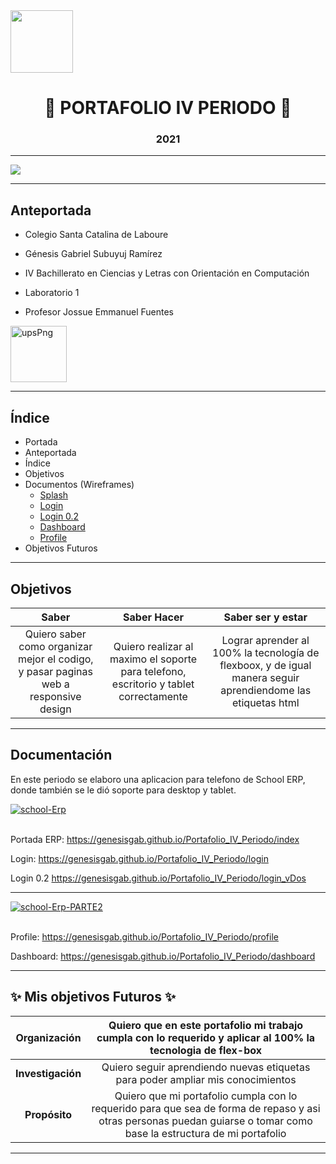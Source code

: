  <img width="100px" src="https://static.wixstatic.com/media/d1b317_30d85a06c73e4bc7bf0952829a1cddb1~mv1.png/v1/crop/x_0,y_4,w_775,h_349/fill/w_408,h_172,al_c,q_85,usm_0.66_1.00_0.01/d1b317_30d85a06c73e4bc7bf0952829a1cddb1~mv1.webp">

<h1 align="center">
	🌟 PORTAFOLIO IV PERIODO 🌟
</h1>
<h3 align="center">
	2021
</h3>

------------
<img  src="https://i.pinimg.com/564x/0f/80/f8/0f80f844a7f98ebeb6b862cc16b2212c.jpg" align="center">

------------
## Anteportada
- Colegio Santa Catalina de Laboure


- Génesis Gabriel Subuyuj Ramírez


- IV Bachillerato en Ciencias y Letras con Orientación en Computación


- Laboratorio 1


- Profesor Jossue Emmanuel Fuentes


<a href="https://ibb.co/qdVMfh9"><img width="90px" align="center"  src="https://i.ibb.co/vHRxGfm/upsPng.png" alt="upsPng" border="0"></a>

------------

## Índice

- Portada
- Anteportada
- Índice
- Objetivos
- Documentos (Wireframes)
	- [Splash](https://genesisgab.github.io/Portafolio_IV_Periodo/index "Portada ERP")
	- [Login](https://genesisgab.github.io/Portafolio_IV_Periodo/login "Login")
	- [Login 0.2](https://genesisgab.github.io/Portafolio_IV_Periodo/login_vDos "Login 0.2")
	- [Dashboard](https://genesisgab.github.io/Portafolio_IV_Periodo/dashboard "Dashboard")
	- [Profile](https://genesisgab.github.io/Portafolio_IV_Periodo/profile "Profile")
- Objetivos Futuros



------------

## Objetivos

|  Saber |  Saber Hacer | Saber ser y estar |
| :------------: | :------------: | :------------: |
|  Quiero saber como organizar mejor el codigo, y pasar paginas web a responsive design | Quiero realizar al maximo el soporte para telefono, escritorio y tablet correctamente  |  Lograr aprender al 100% la tecnología de flexboox, y de igual manera seguir aprendiendome las etiquetas html |

------------

## Documentación
En este periodo se elaboro una aplicacion para telefono de School ERP,
donde también se le dió soporte para desktop y tablet.

<a href="https://ibb.co/w4s4k1s"><img src="https://i.ibb.co/SBrBjpr/school-Erp.png" alt="school-Erp" border="0"></a><br /><a target='_blank' href='https://es.imgbb.com/'></a><br />

Portada ERP: https://genesisgab.github.io/Portafolio_IV_Periodo/index

Login: https://genesisgab.github.io/Portafolio_IV_Periodo/login


Login 0.2 https://genesisgab.github.io/Portafolio_IV_Periodo/login_vDos

------------


<a href="https://ibb.co/Q8QbP3v"><img src="https://i.ibb.co/5Y4Mrgh/school-Erp-PARTE2.png" alt="school-Erp-PARTE2" border="0"></a><br /><a target='_blank' href='https://es.imgbb.com/'></a><br />

Profile: https://genesisgab.github.io/Portafolio_IV_Periodo/profile

Dashboard: https://genesisgab.github.io/Portafolio_IV_Periodo/dashboard


------------


## ✨ Mis objetivos Futuros ✨
|Organización   | Quiero que en este portafolio mi trabajo cumpla con lo requerido y aplicar al 100% la tecnologia de flex-box |
| :------------: | :------------: |
| **Investigación**  |  Quiero seguir aprendiendo nuevas etiquetas para poder ampliar mis conocimientos |
|**Propósito**   | Quiero que mi portafolio cumpla con lo requerido para que sea de forma de repaso y asi otras personas puedan guiarse o tomar como base la estructura de mi portafolio  |

------------
